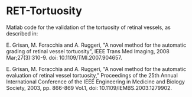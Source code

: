 # RET-Tortuosity
Matlab code for the validation of the tortuosity of retinal vessels, as described in: 

E. Grisan, M. Foracchia and A. Ruggeri, "A novel method for the automatic grading of retinal vessel tortuosity", IEEE Trans Med Imaging, 2008 Mar;27(3):310-9. doi: 10.1109/TMI.2007.904657.

E. Grisan, M. Foracchia and A. Ruggeri, "A novel method for the automatic evaluation of retinal vessel tortuosity," Proceedings of the 25th Annual International Conference of the IEEE Engineering in Medicine and Biology Society, 2003, pp. 866-869 Vol.1, doi: 10.1109/IEMBS.2003.1279902.
